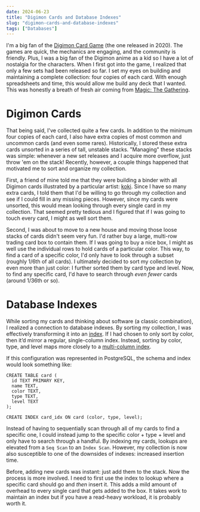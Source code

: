 ```yaml
---
date: 2024-06-23
title: "Digimon Cards and Database Indexes"
slug: "digimon-cards-and-database-indexes"
tags: ["Databases"]
---
```


I'm a big fan of the [Digimon Card Game](https://world.digimoncard.com/) (the one released in 2020).
The games are quick, the mechanics are engaging, and the community is friendly.
Plus, I was a big fan of the Digimon anime as a kid so I have a lot of nostalgia for the characters.
When I first got into the game, I realized that only a few sets had been released so far.
I set my eyes on building and maintaining a complete collection: four copies of each card.
With enough spreadsheets and time, this would allow me build any deck that I wanted.
This was honestly a breath of fresh air coming from [Magic: The Gathering](https://magic.wizards.com/en).

# Digimon Cards

That being said, I've collected quite a few cards.
In addition to the minimum four copies of each card, I also have extra copies of most common and uncommon cards (and even some rares).
Historically, I stored these extra cards unsorted in a series of tall, unstable stacks.
"Managing" these stacks was simple: whenever a new set releases and I acquire more overflow, just throw 'em on the stack!
Recently, however, a couple things happened that motivated me to sort and organize my collection.

First, a friend of mine told me that they were building a binder with all Digimon cards illustrated by a particular artist: [koki](https://wikimon.net/Koki).
Since I have so many extra cards, I told them that I'd be willing to go through my collection and see if I could fill in any missing pieces.
However, since my cards were unsorted, this would mean looking through every single card in my collection.
That seemed pretty tedious and I figured that if I was going to touch every card, I might as well sort them.

Second, I was about to move to a new house and moving those loose stacks of cards didn't seem very fun.
I'd rather buy a large, multi-row trading card box to contain them.
If I was going to buy a nice box, I might as well use the individual rows to hold cards of a particular color.
This way, to find a card of a specific color, I'd only have to look through a subset (roughly 1/6th of all cards).
I ultimately decided to sort my collection by even more than just color: I further sorted them by card type and level.
Now, to find any specific card, I'd have to search through _even fewer_ cards (around 1/36th or so).

# Database Indexes

While sorting my cards and thinking about software (a classic combination), I realized a connection to database indexes.
By sorting my collection, I was effectively transforming it into an [index](https://www.postgresql.org/docs/current/indexes-intro.html).
If I had chosen to only sort by color, then it’d mirror a regular, single-column index.
Instead, sorting by color, type, and level maps more closely to a [multi-column index](https://www.postgresql.org/docs/current/indexes-multicolumn.html).

If this configuration was represented in PostgreSQL, the schema and index would look something like:

```
CREATE TABLE card (
  id TEXT PRIMARY KEY,
  name TEXT,
  color TEXT,
  type TEXT,
  level TEXT
);

CREATE INDEX card_idx ON card (color, type, level);
```

Instead of having to sequentially scan through all of my cards to find a specific one, I could instead jump to the specific color + type + level and only have to search through a handful.
By indexing my cards, lookups are elevated from a `Seq Scan` to an `Index Scan`.
However, my collection is now also susceptible to one of the downsides of indexes: increased insertion time.

Before, adding new cards was instant: just add them to the stack.
Now the process is more involved.
I need to first use the index to lookup where a specific card should go and _then_ insert it.
This adds a mild amount of overhead to every single card that gets added to the box.
It takes work to maintain an index but if you have a read-heavy workload, it is probably worth it.
